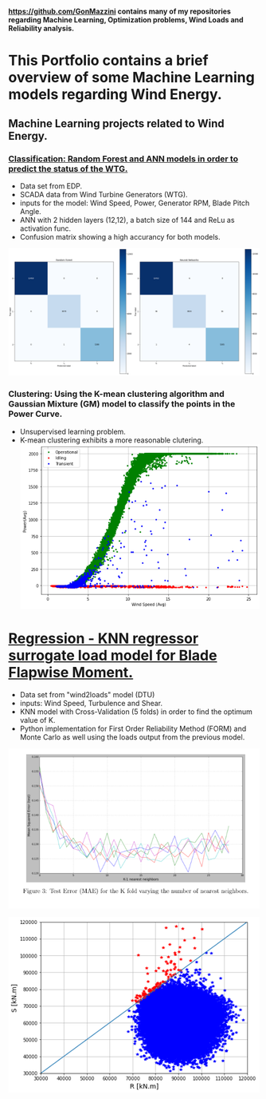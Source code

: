 #### https://github.com/GonMazzini contains many of my repositories regarding Machine Learning, Optimization problems, Wind Loads and Reliability analysis.

# This Portfolio contains a brief overview of some Machine Learning models regarding Wind Energy.

## Machine Learning projects related to Wind Energy.


### [Classification: Random Forest and ANN models in order to predict the status of the WTG.](https://github.com/GonMazzini/EDP-data)
* Data set from EDP.
* SCADA data from Wind Turbine Generators (WTG).
* inputs for the model: Wind Speed, Power, Generator RPM, Blade Pitch Angle.
* ANN with 2 hidden layers (12,12), a batch size of 144 and ReLu as activation func.
* Confusion matrix showing a high accurancy for both models.

![image](images/clasification.png)


### Clustering: Using the K-mean clustering algorithm and Gaussian Mixture (GM) model to classify the points in the Power Curve.
* Unsupervised learning problem.
* K-mean clustering exhibits a more reasonable clutering.
![image](images/clustering%20gaussian.png)



# [Regression - KNN regressor surrogate load model for Blade Flapwise Moment.](https://github.com/GonMazzini/Reliability-Analysis)
* Data set from "wind2loads" model (DTU)
* inputs: Wind Speed, Turbulence and Shear.
* KNN model with Cross-Validation (5 folds) in order to find the optimum value of K.
* Python implementation for First Order Reliability Method (FORM) and Monte Carlo as well using the loads output from the previous model.


![image](images/KNN%20regressor.png)

![image](images/Reliability%20plot.png?raw=true)

